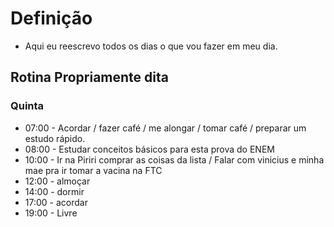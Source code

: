 # Definição
- Aqui eu reescrevo todos os dias o que vou fazer em meu dia.

## Rotina Propriamente dita
### Quinta 
- 07:00 - Acordar / fazer café / me alongar / tomar café / preparar um estudo rápido.
- 08:00 - Estudar conceitos básicos para esta prova do ENEM
- 10:00 - Ir na Piriri comprar as coisas da lista / Falar com vinicius e minha mae pra ir tomar a vacina na FTC
- 12:00 - almoçar
- 14:00 - dormir
- 17:00 - acordar
- 19:00 - Livre